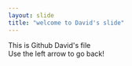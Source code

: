 ```yaml
---
layout: slide
title: "welcome to David's slide"
---
```

This is Github David's file  
Use the left arrow to go back!